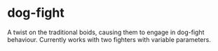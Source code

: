 # dog-fight
A twist on the traditional boids, causing them to engage in dog-fight behaviour. 
Currently works with two fighters with variable parameters.
